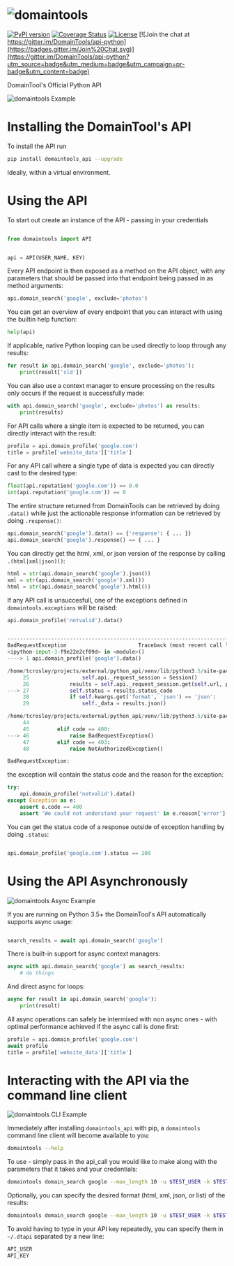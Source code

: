![domaintools](https://gitlab.vm.domaintools.net/external/python-api/raw/master/artwork/logo.png)
===================

[![PyPI version](https://badge.fury.io/py/domaintools.svg)](http://badge.fury.io/py/domaintools)
[![Coverage Status](https://coveralls.io/repos/timothycrosley/python_api/badge.svg?branch=master&service=github)](https://coveralls.io/github/timothycrosley/python_api?branch=master)
[![License](https://img.shields.io/github/license/mashape/apistatus.svg)](https://pypi.python.org/pypi/domaintools/)
[![Join the chat at https://gitter.im/DomainTools/api-python](https://badges.gitter.im/Join%20Chat.svg)](https://gitter.im/DomainTools/api-python?utm_source=badge&utm_medium=badge&utm_campaign=pr-badge&utm_content=badge)

DomainTool's Official Python API

![domaintools Example](https://gitlab.vm.domaintools.net/external/python-api/raw/master/artwork/example.gif)


Installing the DomainTool's API
===================

To install the API run

```bash
pip install domaintools_api --upgrade
```

Ideally, within a virtual environment.


Using the API
===================

To start out create an instance of the API - passing in your credentials

```python

from domaintools import API


api = API(USER_NAME, KEY)
```

Every API endpoint is then exposed as a method on the API object, with any parameters that should be passed into that endpoint
being passed in as method arguments:

```python
api.domain_search('google', exclude='photos')
```

You can get an overview of every endpoint that you can interact with using the builtin help function:

```python
help(api)
```

If applicable, native Python looping can be used directly to loop through any results:

```python
for result in api.domain_search('google', exclude='photos'):
    print(result['sld'])
```

You can also use a context manager to ensure processing on the results only occurs if the request is successfully made:

```python
with api.domain_search('google', exclude='photos') as results:
    print(results)
```

For API calls where a single item is expected to be returned, you can directly interact with the result:

```python
profile = api.domain_profile('google.com')
title = profile['website_data']['title']
```


For any API call where a single type of data is expected you can directly cast to the desired type:

```python
float(api.reputation('google.com')) == 0.0
int(api.reputation('google.com')) == 0
```

The entire structure returned from DomainTools can be retrieved by doing `.data()` while just the actionable response information
can be retrieved by doing `.response()`:

```python
api.domain_search('google').data() == {'response': { ... }}
api.domain_search('google').response() == { ... }
```

You can directly get the html, xml, or json version of the response by calling `.(html|xml|json)()`:
```python
html = str(api.domain_search('google').json())
xml = str(api.domain_search('google').xml())
html = str(api.domain_search('google').html())
```

If any API call is unsuccesfull, one of the exceptions defined in `domaintools.exceptions` will be raised:

```python
api.domain_profile('notvalid').data()


---------------------------------------------------------------------------
BadRequestException                       Traceback (most recent call last)
<ipython-input-3-f9e22e2cf09d> in <module>()
----> 1 api.domain_profile('google').data()

/home/tcrosley/projects/external/python_api/venv/lib/python3.5/site-packages/domaintools-0.0.1-py3.5.egg/domaintools/base_results.py in data(self)
     25                 self.api._request_session = Session()
     26             results = self.api._request_session.get(self.url, params=self.kwargs)
---> 27             self.status = results.status_code
     28             if self.kwargs.get('format', 'json') == 'json':
     29                 self._data = results.json()

/home/tcrosley/projects/external/python_api/venv/lib/python3.5/site-packages/domaintools-0.0.1-py3.5.egg/domaintools/base_results.py in status(self, code)
     44
     45         elif code == 400:
---> 46             raise BadRequestException()
     47         elif code == 403:
     48             raise NotAuthorizedException()

BadRequestException:

```

the exception will contain the status code and the reason for the exception:

```python
try:
    api.domain_profile('notvalid').data()
except Exception as e:
    assert e.code == 400
    assert 'We could not understand your request' in e.reason['error']['message']
```

You can get the status code of a response outside of exception handling by doing `.status`:

```python

api.domain_profile('google.com').status == 200
```

Using the API Asynchronously
===================

![domaintools Async Example](https://gitlab.vm.domaintools.net/external/python-api/raw/master/artwork/example_async.gif)

If you are running on Python 3.5+ the DomainTool's API automatically supports async usage:

```python

search_results = await api.domain_search('google')
```

There is built-in support for async context managers:

```python
async with api.domain_search('google') as search_results:
    # do things
```

And direct async for loops:

```python
async for result in api.domain_search('google'):
    print(result)
```

All async operations can safely be intermixed with non async ones - with optimal performance achieved if the async call is done first:
```python
profile = api.domain_profile('google.com')
await profile
title = profile['website_data']['title']
```

Interacting with the API via the command line client
===================

![domaintools CLI Example](https://gitlab.vm.domaintools.net/external/python-api/raw/master/artwork/example_cli.gif)

Immediately after installing `domaintools_api` with pip, a `domaintools` command line client will become available to you:

```bash
domaintools --help
```

To use - simply pass in the api_call you would like to make along with the parameters that it takes and your credentials:

```bash
domaintools domain_search google --max_length 10 -u $TEST_USER -k $TEST_KEY
```

Optionally, you can specify the desired format (html, xml, json, or list) of the results:

```bash
domaintools domain_search google --max_length 10 -u $TEST_USER -k $TEST_KEY -f html
```

To avoid having to type in your API key repeatedly, you can specify them in `~/.dtapi` separated by a new line:

```bash
API_USER
API_KEY
```
